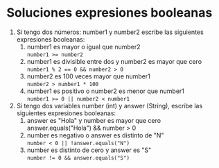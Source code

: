 # Soluciones expresiones booleanas

1. Si tengo dos números: number1 y number2 escribe las siguientes expresiones booleanas:
   1. number1 es mayor o igual que number2\
      `number1 >= number2`
   2. number1 es divisible entre dos y number2 es mayor que cero\
      `number1 % 2 == 0 && number2 > 0`
   3. number2 es 100 veces mayor que number1\
      `number2 > number1 * 100`
   4. number1 es positivo o number2 es menor que number1\
      `number1 >= 0 || number2 < number1`
2. Si tengo dos variables number (int) y answer (String), escribe las siguientes expresiones booleanas:
   1. answer es "Hola" y number es mayor que cero\
      answer.equals("Hola") && number > 0
   2. number es negativo o answer es distinto de "N"\
      `number < 0 || !answer.equals("N")`
   3. number es distinto de cero y answer es "S"\
      `number != 0 && answer.equals("S")`
